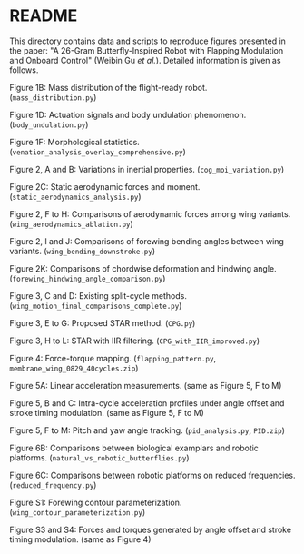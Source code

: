 # README

This directory contains data and scripts to reproduce figures presented in the paper: "A 26-Gram Butterfly-Inspired Robot with Flapping Modulation and Onboard Control" (Weibin Gu *et al.*). Detailed information is given as follows.



Figure 1B: Mass distribution of the flight-ready robot. (`mass_distribution.py`)

Figure 1D: Actuation signals and body undulation phenomenon. (`body_undulation.py`)

Figure 1F: Morphological statistics. (`venation_analysis_overlay_comprehensive.py`)

Figure 2, A and B: Variations in inertial properties. (`cog_moi_variation.py`)

Figure 2C: Static aerodynamic forces and moment. (`static_aerodynamics_analysis.py`)

Figure 2, F to H: Comparisons of aerodynamic forces among wing variants. (`wing_aerodynamics_ablation.py`)

Figure 2, I and J: Comparisons of forewing bending angles between wing variants. (`wing_bending_downstroke.py`)

Figure 2K: Comparisons of chordwise deformation and hindwing angle. (`forewing_hindwing_angle_comparison.py`)

Figure 3, C and D: Existing split-cycle methods. (`wing_motion_final_comparisons_complete.py`)

Figure 3, E to G: Proposed STAR method. (`CPG.py`)

Figure 3, H to L: STAR with IIR filtering. (`CPG_with_IIR_improved.py`)

Figure 4: Force-torque mapping. (`flapping_pattern.py`, `membrane_wing_0829_40cycles.zip`)

Figure 5A: Linear acceleration measurements. (same as Figure 5, F to M)

Figure 5, B and C: Intra-cycle acceleration profiles under angle offset and stroke timing modulation. (same as Figure 5, F to M)

Figure 5, F to M: Pitch and yaw angle tracking. (`pid_analysis.py`, `PID.zip`)

Figure 6B: Comparisons between biological examplars and robotic platforms. (`natural_vs_robotic_butterflies.py`)

Figure 6C: Comparisons between robotic platforms on reduced frequencies. (`reduced_frequency.py`)

Figure S1: Forewing contour parameterization. (`wing_contour_parameterization.py`)

Figure S3 and S4: Forces and torques generated by angle offset and stroke timing modulation. (same as Figure 4)



